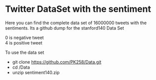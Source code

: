 # Twitter DataSet with the sentiment 
Here you can find the complete data set of 16000000 tweets with the sentiments.
Its a github dump for the stanford140 Data Set

0 is negative tweet   
4 is positive tweet   

To use the data set 

- git clone https://github.com/PK258/Data.git
- cd /Data
- unzip sentiment140.zip
